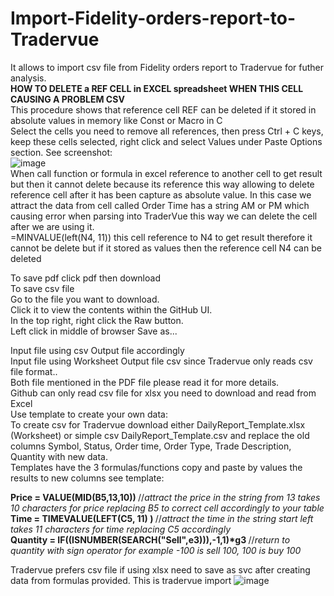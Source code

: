 # Import-Fidelity-orders-report-to-Tradervue
It allows to import csv file from Fidelity orders report to Tradervue for futher analysis.<br>
<b>HOW TO DELETE a REF CELL in EXCEL spreadsheet WHEN THIS CELL CAUSING A PROBLEM CSV</b> <br>
This procedure shows that reference cell REF can be deleted if it stored in absolute values in memory like Const or Macro in C <br>
Select the cells you need to remove all references, then press Ctrl + C keys, keep these cells selected, right click and select Values under Paste Options section. See screenshot:<br>
![image](https://user-images.githubusercontent.com/1938390/169705426-857070a3-8255-4a06-a69e-e170d9a3f403.png) <br>
When call function or formula in excel reference to another cell to get result but then it cannot delete because its reference
this way allowing to delete reference cell after it has been capture as absolute value. In this case we attract the data
from cell called Order Time has a string AM or PM which causing error when parsing into TraderVue this way we can delete the cell after we are using it. <br>
=MINVALUE(left(N4, 11))   this cell reference to N4 to get result therefore it cannot be delete but if it stored as values
then the reference cell N4 can be deleted

To save pdf click pdf then download <br>
To save csv file<br>
    Go to the file you want to download.<br>
    Click it to view the contents within the GitHub UI.<br>
    In the top right, right click the Raw button.<br>
    Left click in middle of browser Save as...<br>

Input file using csv Output file accordingly <br>
Input file using Worksheet Output file csv since Tradervue only reads csv file format..<br>
Both file mentioned in the PDF file please read it for more details.<br>
Github can only read csv file for xlsx you need to download and read from Excel <br>
Use template to create your own data: <br>
To create csv for Tradervue download either DailyReport_Template.xlsx (Worksheet) or simple csv DailyReport_Template.csv and replace the old columns Symbol, Status, Order time, Order Type, Trade Description, Quantity with new data. <br>
Templates have the 3 formulas/functions copy and paste by values the results to new columns see template:

<b>Price = VALUE(MID(B5,13,10)) </b>  //_attract the price in the string from 13 takes 10 characters for price replacing B5 to correct cell accordingly to your table_<br>
<b>Time = TIMEVALUE(LEFT(C5, 11) ) </b> //_attract the time in the string start left takes 11 characters for time replacing C5 accordingly_ <br>
<b>Quantity = IF((ISNUMBER(SEARCH("Sell",e3))),-1,1)\*g3 </b> //_return to quantity with sign operator for example -100 is sell 100, 100 is buy 100_ <br>

Tradervue prefers csv file if using xlsx need to save as svc after creating data from formulas provided.
This is tradervue import 
![image](https://user-images.githubusercontent.com/1938390/171069856-57a01b66-6e1a-4117-b5d6-a4789a16081e.png)

